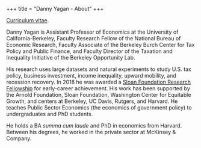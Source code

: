 +++
title = "Danny Yagan - About"
+++

<a href="https://eml.berkeley.edu/~yagan/cv.pdf" target="_blank">Curriculum vitae</a>.

Danny Yagan is Assistant Professor of Economics at the University of California-Berkeley, Faculty Research Fellow of the National Bureau of Economic Research, Faculty Associate of the Berkeley Burch Center for Tax Policy and Public Finance, and Faculty Director of the Taxation and Inequality Initiative of the Berkeley Opportunity Lab. 

His research uses large datasets and natural experiments to study U.S. tax policy, business investment, income inequality, upward mobility, and recession recovery. In 2018 he was awarded a <a href="https://sloan.org/fellowships/2018-Fellows" target="_blank">Sloan Foundation Research Fellowship</a> for early-career achievement. His work has been supported by the Arnold Foundation, Sloan Foundation, Washington Center for Equitable Growth, and centers at Berkeley, UC Davis, Rutgers, and Harvard. He teaches Public Sector Economics (the economics of government policy) to undergraduates and PhD students.

He holds a BA *summa cum laude* and PhD in economics from Harvard. Between his degrees, he worked in the private sector at McKinsey & Company.
